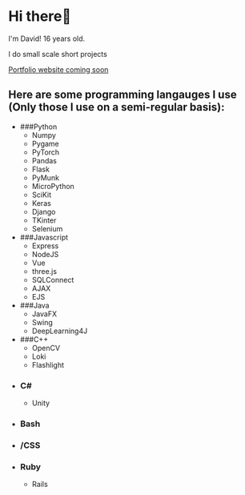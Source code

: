 # Hi there👋
I'm David! 16 years old.

I do small scale short projects 

[Portfolio website coming soon](https://safro.dev)

## Here are some programming langauges I use (Only those I use on a semi-regular basis):
* ###Python
  - Numpy
  - Pygame
  - PyTorch
  - Pandas
  - Flask
  - PyMunk
  - MicroPython
  - SciKit
  - Keras
  - Django
  - TKinter
  - Selenium
* ###Javascript
  - Express
  - NodeJS
  - Vue
  - three.js
  - SQLConnect
  - AJAX
  - EJS
* ###Java
  - JavaFX
  - Swing
  - DeepLearning4J
* ###C++
  - OpenCV
  - Loki
  - Flashlight
* ### C#
  - Unity
* ### Bash
* ### /CSS
* ### Ruby
  - Rails
 
